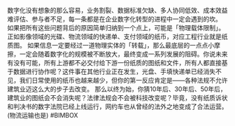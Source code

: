 数字化没有想象的那么容易，业务割裂、数据标准欠缺、多人协同低效、成本效益难评估、参与者不足，每一条都是在企业数字化转型的进程中一定会遇到的坎。
如果把所有这些问题背后的原因简单归纳到一个点上，可能是「物理载体限制」。正如影像领域的光碟、物流领域的快递单、支付领域的纸币，对应工程行业就是纸质图。
如果信息一定要经过一道物理实体的「转载」，那么最底层的一点点小摩擦，一定会随着数字化的规模被不断放大，最终变成一系列发展的阻碍。你说未来有没有可能，所有上游都不必交付给下游一份纸质的图纸和文件，所有人都直接基于数据进行协作呢？这件事在其他行业正在发生，光盘、手填快递单已经消失不见，我们日常使用的纸币也越来越少，但你的第一反应肯定是——各种法规不允许建筑业迈这么大的步子去改变。
那么以终为始，你猜10年后、30年后、50年后，建筑业的图纸会不会消失呢？法律法规会不会被科技改变呢？毕竟，没有纸质诉状和判决书的数字法院已经上线运行，网约车也从曾经的法外之地变成了合法运营。
(物流运输也是)
#BIMBOX